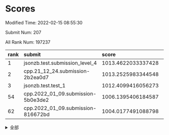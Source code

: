 # Scores

Modified Time: 2022-02-15 08:55:30

Submit Num: 207

All Rank Num: 197237

| rank |               submit               |       score        |       sigma        | pk_num |
| :--- | :--------------------------------- | :----------------- | :----------------- | :----- |
| 1    | jsonzb.test.submission_level_4     | 1013.4622033337428 | 0.8325326736046816 | 3816   |
| 2    | cpp.21_12_24.submission-2b2ea0d7   | 1013.2525983344548 | 0.804479610143056  | 3810   |
| 3    | jsonzb.test.test_1                 | 1012.4099416056273 | 0.8085877527167192 | 3813   |
| 54   | cpp.2022_01_09.submission-5b0e3de2 | 1006.1395406184587 | 0.7242042622876766 | 3811   |
| 62   | cpp.2022_01_09.submission-816672bd | 1004.0177491088798 | 0.714901721687292  | 3810   |


<details>
<summary>全部</summary>

| rank |                 submit                 |       score        |       sigma        | pk_num |
| :--- | :------------------------------------- | :----------------- | :----------------- | :----- |
| 1    | jsonzb.test.submission_level_4         | 1013.4622033337428 | 0.8325326736046816 | 3816   |
| 2    | cpp.21_12_24.submission-2b2ea0d7       | 1013.2525983344548 | 0.804479610143056  | 3810   |
| 3    | jsonzb.test.test_1                     | 1012.4099416056273 | 0.8085877527167192 | 3813   |
| 4    | gobigger.level_3.submission_level_3_20 | 1012.0985122006897 | 0.7823481769467416 | 3813   |
| 5    | gobigger.level_3.submission_level_3_48 | 1011.3280647638671 | 0.7740099487323322 | 3811   |
| 6    | gobigger.level_3.submission_level_3_4  | 1011.2669565013406 | 0.7725563268442681 | 3811   |
| 7    | gobigger.level_3.submission_level_3_14 | 1010.9755823031448 | 0.8177116811391334 | 3812   |
| 8    | gobigger.level_3.submission_level_3_12 | 1010.9625325132786 | 0.7681221230461832 | 3812   |
| 9    | gobigger.level_3.submission_level_3_40 | 1010.8386455354263 | 0.76593253008529   | 3815   |
| 10   | gobigger.level_3.submission_level_3_44 | 1010.7888293078138 | 0.7515102445165072 | 3812   |
| 11   | gobigger.level_3.submission_level_3_19 | 1010.620399339233  | 0.7557002236639663 | 3816   |
| 12   | gobigger.level_3.submission_level_3_34 | 1010.558658319444  | 0.7436976472748177 | 3810   |
| 13   | gobigger.level_3.submission_level_3_0  | 1010.5145911037574 | 0.773888355223797  | 3813   |
| 14   | gobigger.level_3.submission_level_3_13 | 1010.5130398301247 | 0.7710201653703296 | 3813   |
| 15   | gobigger.level_3.submission_level_3_23 | 1010.4691439729759 | 0.7468572737963912 | 3812   |
| 16   | gobigger.level_3.submission_level_3_38 | 1010.4321627029703 | 0.7596941015772956 | 3813   |
| 17   | gobigger.level_3.submission_level_3_28 | 1010.3927181836422 | 0.7689079188472057 | 3815   |
| 18   | gobigger.level_3.submission_level_3_47 | 1010.3736829757776 | 0.7478151688274552 | 3814   |
| 19   | gobigger.level_3.submission_level_3_22 | 1010.2685927669274 | 0.7703358778721766 | 3813   |
| 20   | gobigger.level_3.submission_level_3_10 | 1010.228207155774  | 0.7569718571353721 | 3816   |
| 21   | gobigger.level_3.submission_level_3_37 | 1010.2099867500012 | 0.7708898545112033 | 3808   |
| 22   | gobigger.level_3.submission_level_3_49 | 1010.2083100529218 | 0.7584882176333665 | 3812   |
| 23   | gobigger.level_3.submission_level_3_24 | 1010.1755316502104 | 0.7623698427290834 | 3809   |
| 24   | gobigger.level_3.submission_level_3_2  | 1010.1660029598866 | 0.7607060920624504 | 3813   |
| 25   | gobigger.level_3.submission_level_3_29 | 1010.1602086659553 | 0.7500849884317614 | 3810   |
| 26   | gobigger.level_3.submission_level_3_35 | 1010.0726446989466 | 0.783991410422747  | 3810   |
| 27   | gobigger.level_3.submission_level_3_11 | 1010.0686005803478 | 0.7578432051841765 | 3813   |
| 28   | gobigger.level_3.submission_level_3_8  | 1010.060623341766  | 0.7622949768236861 | 3806   |
| 29   | gobigger.level_3.submission_level_3_45 | 1010.0184565751399 | 0.7586112352977046 | 3812   |
| 30   | gobigger.level_3.submission_level_3_30 | 1009.934030613114  | 0.7511167354935158 | 3812   |
| 31   | gobigger.level_3.submission_level_3_41 | 1009.9103780567948 | 0.7567465399222219 | 3814   |
| 32   | gobigger.level_3.submission_level_3_1  | 1009.8307377592067 | 0.7520260216805349 | 3811   |
| 33   | gobigger.level_3.submission_level_3_46 | 1009.7574700357369 | 0.759890298434892  | 3812   |
| 34   | gobigger.level_3.submission_level_3_39 | 1009.6978425213392 | 0.7295711880154072 | 3812   |
| 35   | gobigger.level_3.submission_level_3_3  | 1009.6476945808686 | 0.7509440347038997 | 3812   |
| 36   | gobigger.level_3.submission_level_3_17 | 1009.6358135982595 | 0.7688192400284481 | 3810   |
| 37   | gobigger.level_3.submission_level_3_21 | 1009.6332741829118 | 0.7303413868008412 | 3809   |
| 38   | gobigger.level_3.submission_level_3_5  | 1009.3258189407275 | 0.7573142941555905 | 3806   |
| 39   | gobigger.level_3.submission_level_3_25 | 1009.322628450169  | 0.7437669983709632 | 3806   |
| 40   | gobigger.level_3.submission_level_3_9  | 1009.1969003554384 | 0.7774418700501966 | 3810   |
| 41   | gobigger.level_3.submission_level_3_42 | 1009.1342258751679 | 0.7597020633816736 | 3815   |
| 42   | gobigger.level_3.submission_level_3_27 | 1009.0970871885318 | 0.7627820053903099 | 3813   |
| 43   | gobigger.level_3.submission_level_3_31 | 1009.0779682509434 | 0.7465786067825912 | 3806   |
| 44   | gobigger.level_3.submission_level_3_7  | 1009.0733863998997 | 0.7516714057557592 | 3810   |
| 45   | gobigger.level_3.submission_level_3_26 | 1009.0525193671187 | 0.734173873863274  | 3805   |
| 46   | gobigger.level_3.submission_level_3_18 | 1009.02577770621   | 0.7539918473166223 | 3812   |
| 47   | gobigger.level_3.submission_level_3_36 | 1008.794397023931  | 0.7344949190053153 | 3816   |
| 48   | gobigger.level_3.submission_level_3_43 | 1008.6278588069132 | 0.7443703498381914 | 3814   |
| 49   | gobigger.level_3.submission_level_3_16 | 1008.6104070145528 | 0.7526322465870755 | 3812   |
| 50   | gobigger.level_3.submission_level_3_6  | 1008.5803436252642 | 0.7566058708167461 | 3815   |
| 51   | gobigger.level_3.submission_level_3_32 | 1008.3892059924008 | 0.736574378728937  | 3811   |
| 52   | gobigger.level_3.submission_level_3_33 | 1008.2978933190884 | 0.7554628134914858 | 3813   |
| 53   | gobigger.level_3.submission_level_3_15 | 1007.9498471319425 | 0.7383066231908596 | 3816   |
| 54   | cpp.2022_01_09.submission-5b0e3de2     | 1006.1395406184587 | 0.7242042622876766 | 3811   |
| 55   | gobigger.level_1.submission_level_1_29 | 1005.4669365600383 | 0.7151031996615062 | 3813   |
| 56   | gobigger.level_1.submission_level_1_44 | 1004.8990352352583 | 0.7238094130757252 | 3813   |
| 57   | gobigger.level_1.submission_level_1_13 | 1004.4342673628704 | 0.7132297787828813 | 3815   |
| 58   | gobigger.level_1.submission_level_1_8  | 1004.2516523594062 | 0.7217496657131557 | 3806   |
| 59   | gobigger.level_1.submission_level_1_21 | 1004.0708458760726 | 0.7289119618010571 | 3811   |
| 60   | gobigger.level_1.submission_level_1_33 | 1004.0386390963333 | 0.7288156832814731 | 3814   |
| 61   | gobigger.level_1.submission_level_1_22 | 1004.0322887242253 | 0.7264154002585742 | 3809   |
| 62   | cpp.2022_01_09.submission-816672bd     | 1004.0177491088798 | 0.714901721687292  | 3810   |
| 63   | gobigger.level_1.submission_level_1_23 | 1003.9735812900345 | 0.7202834214346838 | 3815   |
| 64   | gobigger.level_1.submission_level_1_25 | 1003.9652395119547 | 0.715143983382271  | 3811   |
| 65   | gobigger.level_1.submission_level_1_26 | 1003.9014534905655 | 0.7206773850058817 | 3816   |
| 66   | gobigger.level_1.submission_level_1_45 | 1003.8860861318153 | 0.7281754826283876 | 3814   |
| 67   | gobigger.level_1.submission_level_1_35 | 1003.687514564069  | 0.7236088533123709 | 3809   |
| 68   | gobigger.level_1.submission_level_1_5  | 1003.6773986435544 | 0.7139406360927858 | 3808   |
| 69   | gobigger.level_1.submission_level_1_31 | 1003.5643683643979 | 0.713829443014587  | 3808   |
| 70   | gobigger.level_1.submission_level_1_39 | 1003.5638750322674 | 0.7243177204351998 | 3805   |
| 71   | gobigger.level_1.submission_level_1_17 | 1003.544136204036  | 0.7047573202102023 | 3816   |
| 72   | gobigger.level_1.submission_level_1_41 | 1003.5334816098432 | 0.7106527624655118 | 3809   |
| 73   | gobigger.level_1.submission_level_1_40 | 1003.5171089144206 | 0.7255880904905337 | 3809   |
| 74   | gobigger.level_1.submission_level_1_14 | 1003.459626930175  | 0.7148408084535759 | 3812   |
| 75   | gobigger.level_1.submission_level_1_0  | 1003.3425106211303 | 0.7098771901122803 | 3811   |
| 76   | gobigger.level_1.submission_level_1_9  | 1003.3349977836169 | 0.7114020160628178 | 3809   |
| 77   | gobigger.level_1.submission_level_1_19 | 1003.2675824855636 | 0.7179857565493931 | 3808   |
| 78   | gobigger.level_1.submission_level_1_30 | 1003.2657640207391 | 0.7188933371284896 | 3812   |
| 79   | gobigger.level_1.submission_level_1_18 | 1003.2612211190815 | 0.7103718243127176 | 3816   |
| 80   | gobigger.level_1.submission_level_1_11 | 1003.2524321458346 | 0.7129418011551651 | 3803   |
| 81   | gobigger.level_1.submission_level_1_12 | 1003.2277595846845 | 0.7001559894228189 | 3813   |
| 82   | gobigger.level_1.submission_level_1_1  | 1003.1910726741606 | 0.7252864083171331 | 3809   |
| 83   | gobigger.level_1.submission_level_1_3  | 1003.1534717936855 | 0.709441207806273  | 3809   |
| 84   | gobigger.level_1.submission_level_1_10 | 1003.1300225444187 | 0.7068365099653835 | 3813   |
| 85   | gobigger.level_1.submission_level_1_24 | 1003.1028204382237 | 0.716019962945988  | 3809   |
| 86   | gobigger.level_1.submission_level_1_46 | 1003.0957582667189 | 0.7077307028139083 | 3809   |
| 87   | gobigger.level_1.submission_level_1_28 | 1003.0613064415561 | 0.7154599957147547 | 3812   |
| 88   | gobigger.level_1.submission_level_1_34 | 1003.0106817268145 | 0.7128701535068885 | 3809   |
| 89   | gobigger.level_1.submission_level_1_38 | 1003.0031973670943 | 0.7286932059896629 | 3812   |
| 90   | gobigger.level_1.submission_level_1_32 | 1002.9434332508677 | 0.718508065597393  | 3811   |
| 91   | gobigger.level_1.submission_level_1_20 | 1002.8564089353174 | 0.7224295170441657 | 3811   |
| 92   | gobigger.level_1.submission_level_1_36 | 1002.7685479351464 | 0.7034570706336666 | 3805   |
| 93   | gobigger.level_1.submission_level_1_16 | 1002.6990302164144 | 0.7139117359583598 | 3810   |
| 94   | gobigger.level_1.submission_level_1_27 | 1002.6068051803989 | 0.7124803113887059 | 3812   |
| 95   | gobigger.level_1.submission_level_1_43 | 1002.6054087351192 | 0.7276015243177096 | 3813   |
| 96   | gobigger.level_1.submission_level_1_48 | 1002.560591016003  | 0.7035748156860615 | 3814   |
| 97   | gobigger.level_1.submission_level_1_2  | 1002.5126224142994 | 0.7122319354371065 | 3809   |
| 98   | gobigger.level_1.submission_level_1_49 | 1002.4660501793277 | 0.718682274578655  | 3814   |
| 99   | gobigger.level_1.submission_level_1_37 | 1002.2838082630312 | 0.7201514638172136 | 3809   |
| 100  | gobigger.level_1.submission_level_1_15 | 1002.0735068288315 | 0.709124430259709  | 3810   |
| 101  | gobigger.level_1.submission_level_1_42 | 1001.9486343134697 | 0.7218767130565011 | 3817   |
| 102  | gobigger.level_1.submission_level_1_47 | 1001.713972518358  | 0.7176976424419894 | 3811   |
| 103  | gobigger.level_1.submission_level_1_4  | 1001.5915263496452 | 0.7060281008985937 | 3812   |
| 104  | gobigger.level_1.submission_level_1_6  | 1001.5620410343686 | 0.7208647092361485 | 3814   |
| 105  | gobigger.level_1.submission_level_1_7  | 1001.4433799643144 | 0.7169641000867445 | 3816   |
| 106  | gobigger.random.submission_random_0    | 997.3429865648648  | 0.7127624972891635 | 3813   |
| 107  | gobigger.random.submission_random_47   | 997.1898652361341  | 0.7002929951754877 | 3818   |
| 108  | gobigger.random.submission_random_17   | 997.1031424425447  | 0.7151520015067054 | 3815   |
| 109  | gobigger.random.submission_random_42   | 996.8521103827669  | 0.7191994038336548 | 3813   |
| 110  | gobigger.random.submission_random_12   | 996.7677134556661  | 0.7043750818524467 | 3809   |
| 111  | gobigger.random.submission_random_35   | 996.6766235673042  | 0.7078755183973503 | 3810   |
| 112  | gobigger.random.submission_random_29   | 996.6752289990568  | 0.7043377596347188 | 3810   |
| 113  | gobigger.random.submission_random_34   | 996.5610222865281  | 0.7057261719676946 | 3818   |
| 114  | gobigger.random.submission_random_15   | 996.499679412542   | 0.7186800937099542 | 3810   |
| 115  | gobigger.random.submission_random_18   | 996.4978867483367  | 0.704662065268524  | 3812   |
| 116  | gobigger.random.submission_random_49   | 996.4890625420428  | 0.704776758022716  | 3812   |
| 117  | gobigger.random.submission_random_26   | 996.4718802581452  | 0.7169367816880864 | 3814   |
| 118  | gobigger.random.submission_random_19   | 996.3713218061699  | 0.7114960633945253 | 3810   |
| 119  | gobigger.random.submission_random_8    | 996.33115579187    | 0.7070116701390078 | 3812   |
| 120  | gobigger.random.submission_random_2    | 996.3308965185983  | 0.7171608136272    | 3812   |
| 121  | gobigger.random.submission_random_13   | 996.268651577437   | 0.7104148716169898 | 3808   |
| 122  | gobigger.random.submission_random_25   | 996.2463244635484  | 0.7088425153578798 | 3815   |
| 123  | gobigger.random.submission_random_44   | 996.2411107805638  | 0.7160876056803508 | 3812   |
| 124  | gobigger.random.submission_random_28   | 996.1410598692449  | 0.7192016419881853 | 3814   |
| 125  | gobigger.random.submission_random_21   | 996.1294851785739  | 0.7113105198533582 | 3811   |
| 126  | gobigger.random.submission_random_37   | 996.102058931471   | 0.7039522854097947 | 3806   |
| 127  | gobigger.random.submission_random_24   | 996.0574117586827  | 0.7109973561156103 | 3812   |
| 128  | gobigger.random.submission_random_39   | 996.0278368523284  | 0.7247509882143418 | 3811   |
| 129  | gobigger.random.submission_random_3    | 996.016720022185   | 0.6967478060218294 | 3812   |
| 130  | gobigger.random.submission_random_30   | 996.0152035855615  | 0.698393114060783  | 3818   |
| 131  | gobigger.random.submission_random_11   | 996.0077828815846  | 0.7111033764369654 | 3808   |
| 132  | gobigger.random.submission_random_43   | 996.0035918714356  | 0.7068759012522358 | 3814   |
| 133  | gobigger.random.submission_random_31   | 995.98450203238    | 0.7066623056595567 | 3804   |
| 134  | gobigger.random.submission_random_36   | 995.9558338470027  | 0.7092561385623135 | 3812   |
| 135  | gobigger.random.submission_random_14   | 995.9557199712925  | 0.717915539057259  | 3806   |
| 136  | gobigger.random.submission_random_16   | 995.920417172772   | 0.7077480163573847 | 3813   |
| 137  | gobigger.random.submission_random_46   | 995.9023739847717  | 0.7066925420357022 | 3809   |
| 138  | gobigger.random.submission_random_32   | 995.8507827952367  | 0.6960022054774148 | 3813   |
| 139  | gobigger.random.submission_random_45   | 995.811202680315   | 0.7116282205318005 | 3812   |
| 140  | gobigger.random.submission_random_48   | 995.7797279859404  | 0.714692108930193  | 3811   |
| 141  | gobigger.random.submission_random_6    | 995.770638799994   | 0.7058553669333992 | 3815   |
| 142  | gobigger.random.submission_random_38   | 995.758712223676   | 0.7083831718114361 | 3813   |
| 143  | gobigger.random.submission_random_40   | 995.7369558687819  | 0.7182234869651178 | 3813   |
| 144  | gobigger.random.submission_random_27   | 995.7038986233259  | 0.7259297978681947 | 3815   |
| 145  | gobigger.random.submission_random_33   | 995.6266397823134  | 0.7007921269504518 | 3812   |
| 146  | gobigger.random.submission_random_41   | 995.5017110849178  | 0.6937950366490924 | 3815   |
| 147  | gobigger.random.submission_random_5    | 995.4832682139005  | 0.7053401133052206 | 3809   |
| 148  | gobigger.random.submission_random_7    | 995.4735264755219  | 0.7221504127340206 | 3815   |
| 149  | gobigger.random.submission_random_10   | 995.4557010359016  | 0.6971335385353191 | 3816   |
| 150  | gobigger.random.submission_random_1    | 995.4520842833946  | 0.7218519428676894 | 3809   |
| 151  | gobigger.random.submission_random_4    | 995.1364039962162  | 0.7136514931367216 | 3806   |
| 152  | gobigger.random.submission_random_20   | 995.1153148089269  | 0.712364879510694  | 3811   |
| 153  | gobigger.random.submission_random_23   | 995.1114619756951  | 0.7139922538056014 | 3807   |
| 154  | gobigger.random.submission_random_9    | 994.8222286244752  | 0.7382962361337578 | 3810   |
| 155  | gobigger.random.submission_random_22   | 994.5684837028921  | 0.7189162605862573 | 3814   |
| 156  | gobigger.level_2.submission_level_2_34 | 994.1800124710954  | 0.7264673331236132 | 3807   |
| 157  | gobigger.level_2.submission_level_2_48 | 994.0301048732914  | 0.7319566544861184 | 3806   |
| 158  | gobigger.level_2.submission_level_2_6  | 993.989895979261   | 0.7214419653803524 | 3809   |
| 159  | gobigger.level_2.submission_level_2_2  | 993.6285831991448  | 0.7215897648843937 | 3816   |
| 160  | gobigger.level_2.submission_level_2_31 | 993.5630932695921  | 0.7243913253050575 | 3816   |
| 161  | gobigger.level_2.submission_level_2_5  | 993.4576060191944  | 0.7437924838743671 | 3816   |
| 162  | gobigger.level_2.submission_level_2_37 | 993.2458822205837  | 0.7338607700845554 | 3811   |
| 163  | gobigger.level_2.submission_level_2_14 | 993.2302178430067  | 0.7273586388454952 | 3806   |
| 164  | gobigger.level_2.submission_level_2_19 | 992.9855549377722  | 0.7248759480278247 | 3806   |
| 165  | gobigger.level_2.submission_level_2_1  | 992.8410269733804  | 0.7343139171806278 | 3814   |
| 166  | gobigger.level_2.submission_level_2_45 | 992.8108331552102  | 0.7273909204070705 | 3811   |
| 167  | gobigger.level_2.submission_level_2_8  | 992.7590062665835  | 0.7308212012499674 | 3806   |
| 168  | gobigger.level_2.submission_level_2_20 | 992.7499059440983  | 0.7388121816565659 | 3807   |
| 169  | gobigger.level_2.submission_level_2_46 | 992.7245649648037  | 0.7318581554752251 | 3805   |
| 170  | gobigger.level_2.submission_level_2_42 | 992.5421251059284  | 0.7573860102123067 | 3810   |
| 171  | gobigger.level_2.submission_level_2_21 | 992.3779001051303  | 0.7566000339545437 | 3811   |
| 172  | gobigger.level_2.submission_level_2_39 | 992.3773302257208  | 0.7283040681373976 | 3809   |
| 173  | gobigger.level_2.submission_level_2_40 | 992.3386987965638  | 0.7512230364342992 | 3808   |
| 174  | gobigger.level_2.submission_level_2_36 | 992.3364810868803  | 0.758002450003669  | 3809   |
| 175  | gobigger.level_2.submission_level_2_33 | 992.2947039674507  | 0.7317959090551441 | 3814   |
| 176  | gobigger.level_2.submission_level_2_24 | 992.246448317058   | 0.7452060871561077 | 3809   |
| 177  | gobigger.level_2.submission_level_2_4  | 992.177997456129   | 0.749070750208805  | 3810   |
| 178  | gobigger.level_2.submission_level_2_11 | 992.167728238266   | 0.7468531503447644 | 3810   |
| 179  | gobigger.level_2.submission_level_2_7  | 992.1017388373637  | 0.74060365530755   | 3809   |
| 180  | gobigger.level_2.submission_level_2_28 | 992.0802811254421  | 0.747320720215293  | 3811   |
| 181  | gobigger.level_2.submission_level_2_29 | 992.0648764677434  | 0.7579696969357939 | 3812   |
| 182  | gobigger.level_2.submission_level_2_17 | 992.0462952671858  | 0.758506539123874  | 3812   |
| 183  | gobigger.level_2.submission_level_2_23 | 992.0084308441312  | 0.7290170591780794 | 3812   |
| 184  | gobigger.level_2.submission_level_2_38 | 991.9737705611723  | 0.7451724548293476 | 3814   |
| 185  | gobigger.level_2.submission_level_2_10 | 991.9685126646091  | 0.7460914507359442 | 3803   |
| 186  | gobigger.level_2.submission_level_2_9  | 991.9644992578408  | 0.7365760386203818 | 3805   |
| 187  | gobigger.level_2.submission_level_2_35 | 991.9191663236345  | 0.7442609942761559 | 3811   |
| 188  | gobigger.level_2.submission_level_2_26 | 991.8703556911827  | 0.7569691713291374 | 3815   |
| 189  | gobigger.level_2.submission_level_2_47 | 991.8166373605208  | 0.7470200279700757 | 3815   |
| 190  | gobigger.level_2.submission_level_2_0  | 991.7618737781615  | 0.7580545323130677 | 3813   |
| 191  | gobigger.level_2.submission_level_2_44 | 991.6915536713035  | 0.7563804100943231 | 3809   |
| 192  | gobigger.level_2.submission_level_2_16 | 991.6304383367889  | 0.7677914691104404 | 3812   |
| 193  | gobigger.level_2.submission_level_2_27 | 991.6105824291586  | 0.7377048991547193 | 3813   |
| 194  | gobigger.level_2.submission_level_2_13 | 991.5488806566188  | 0.7659821220850289 | 3814   |
| 195  | gobigger.level_2.submission_level_2_18 | 991.538113205255   | 0.7437472733369475 | 3815   |
| 196  | gobigger.level_2.submission_level_2_43 | 991.4443377259433  | 0.7380761716004556 | 3812   |
| 197  | gobigger.level_2.submission_level_2_22 | 991.442824188384   | 0.7630684526963685 | 3810   |
| 198  | gobigger.level_2.submission_level_2_3  | 991.3294210273059  | 0.7593393993725862 | 3814   |
| 199  | gobigger.level_2.submission_level_2_25 | 991.1841106962528  | 0.7778147072948841 | 3810   |
| 200  | gobigger.level_2.submission_level_2_30 | 991.136434052956   | 0.7550815498192981 | 3813   |
| 201  | gobigger.level_2.submission_level_2_15 | 991.1258455837639  | 0.7457627521819954 | 3816   |
| 202  | gobigger.level_2.submission_level_2_12 | 990.9780348445057  | 0.7688174135480305 | 3814   |
| 203  | gobigger.level_2.submission_level_2_32 | 990.2935952771677  | 0.7643356607695846 | 3808   |
| 204  | gobigger.level_2.submission_level_2_49 | 989.8463954214131  | 0.7771953504482368 | 3812   |
| 205  | gobigger.level_2.submission_level_2_41 | 989.2988949021571  | 0.7997359029490113 | 3812   |
| 206  | gobigger.none.submission_none_0        | 976.8508328220629  | 1.4605445146360736 | 3809   |
| 207  | gobigger.none.submission_none_1        | 975.8308971754135  | 1.4435321352246484 | 3810   |

</details>